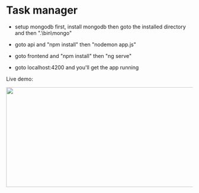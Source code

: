 # Task manager

- setup mongodb first, install mongodb then goto the installed directory and then ".\bin\mongo"

- goto api and "npm install" then "nodemon app.js"

- goto frontend and "npm install" then "ng serve"

- goto localhost:4200 and you'll get the app running

Live demo:


[<img src="https://github.com/mavenickk/whatmave/blob/master/whatmave_live.gif" width="600" height="270">](https://mavetwitter.herokuapp.com/)
